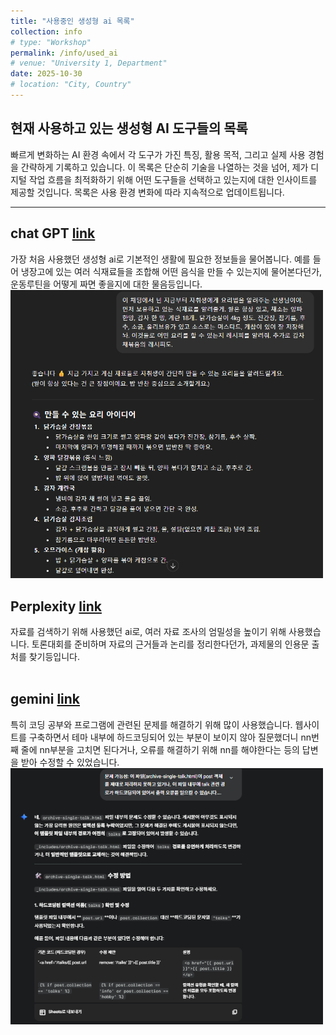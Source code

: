 ```yaml
---
title: "사용중인 생성형 ai 목록"
collection: info
# type: "Workshop"
permalink: /info/used_ai
# venue: "University 1, Department"
date: 2025-10-30
# location: "City, Country"
---
```


현재 사용하고 있는 생성형 AI 도구들의 목록
---

빠르게 변화하는 AI 환경 속에서 각 도구가 가진 특징, 활용 목적, 그리고 실제 사용 경험을 간략하게 기록하고 있습니다.
이 목록은 단순히 기술을 나열하는 것을 넘어, 제가 디지털 작업 흐름을 최적화하기 위해 어떤 도구들을 선택하고 있는지에 대한 인사이트를 제공할 것입니다.
목록은 사용 환경 변화에 따라 지속적으로 업데이트됩니다.
<hr>

 
 chat GPT [link](https://chatgpt.com/)
 --
   
   
   가장 처음 사용했던 생성형 ai로 기본적인 생활에 필요한 정보들을 물어봅니다.
   예를 들어 냉장고에 있는 여러 식재료들을 조합해 어떤 음식을 만들 수 있는지에 물어본다던가, 운동루틴을 어떻게 짜면 좋을지에 대한 물음등입니다.<br>
<img src="/images/gpt.png" alt="gpt_img" width="500">

Perplexity [link](https://www.perplexity.ai/)
--

   
   자료를 검색하기 위해 사용했던 ai로, 여러 자료 조사의 엄밀성을 높이기 위해 사용했습니다.
   토론대회를 준비하며 자료의 근거들과 논리를 정리한다던가, 과제물의 인용문 출처를 찾기등입니다.<br><br>


   

gemini [link](https://gemini.google.com/)
--


   특히 코딩 공부와 프로그램에 관련된 문제를 해결하기 위해 많이 사용했습니다.
   웹사이트를 구축하면서 테마 내부에 하드코딩되어 있는 부분이 보이지 않아 질문했더니 nn번째 줄에 nn부분을 고치면 된다거나, 오류를 해결하기 위해 nn를 해야한다는 등의 답변을 받아 수정할 수 있었습니다.<br>
<img src="/images/gi.png" alt="gi_img" width="500">
